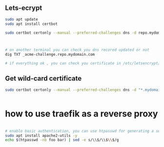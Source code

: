 ## Lets-ecrypt

```sh
sudo apt update
sudo apt install certbot

sudo certbot certonly --manual --preferred-challenges dns -d repo.mydomain.com



# on another terminal you can check you dns recored updated or not
dig TXT _acme-challenge.repo.mydomain.com

# if everything ok , you can check you certificate in /etc/letsencrypt/live/repo.mydomain.com/*

```
## Get wild-card certificate
```sh
sudo certbot certonly --manual --preferred-challenges dns -d "*.mydomain.com" -d mydomain.com



```




# how to use traefik as a reverse proxy

```sh

# enable basic authentication, you can use htpasswd for generating a secret password
sudo apt install apache2-utils -y
echo $(htpasswd -nb foo bar) | sed -e s/\\$/\\$\\$/g

```


